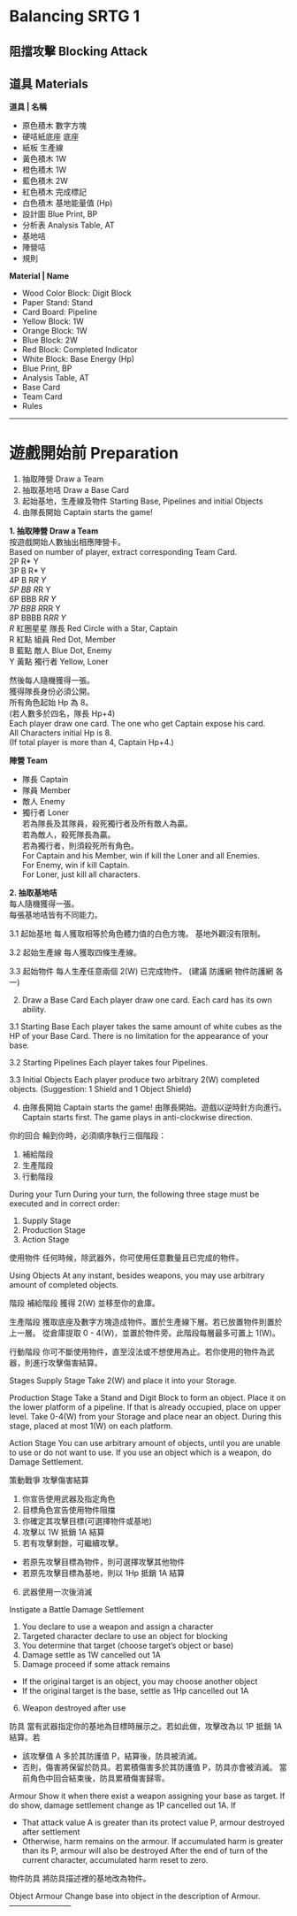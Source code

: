 # Balancing SRTG 1
## 阻擋攻擊 Blocking Attack
  
## 道具 Materials

**道具 | 名稱**
- 原色積木 數字方塊   
- 硬咭紙底座 底座    
- 紙板 生產線    
- 黃色積木 1W   
- 橙色積木 1W   
- 藍色積木 2W   
- 紅色積木 完成標記   
- 白色積木 基地能量值 (Hp)  
- 設計圖 Blue Print, BP    
- 分析表 Analysis Table, AT    
- 基地咭   
- 陣營咭   
- 規則  

**Material | Name**
- Wood Color Block: Digit Block   
- Paper Stand: Stand    
- Card Board: Pipeline    
- Yellow Block: 1W    
- Orange Block: 1W    
- Blue Block: 2W    
- Red Block: Completed Indicator    
- White Block: Base Energy (Hp)   
- Blue Print, BP    
- Analysis Table, AT    
- Base Card   
- Team Card   
- Rules     

***

# 遊戲開始前 Preparation
1. 抽取陣營 Draw a Team 
2. 抽取基地咭 Draw a Base Card
3. 起始基地，生產線及物件 Starting Base, Pipelines and initial Objects
4. 由隊長開始 Captain starts the game!

**1. 抽取陣營 Draw a Team**   
按遊戲開始人數抽出相應陣營卡。   
Based on number of player, extract corresponding Team Card.     
2P R* Y   
3P B R* Y   
4P B R*R Y    
5P BB R*R Y   
6P BBB R*R Y    
7P BBB R*RR Y   
8P BBBB R*RR Y    
R* 紅圈星星 隊長 Red Circle with a Star, Captain    
R 紅點 組員 Red Dot, Member   
B 藍點 敵人 Blue Dot, Enemy   
Y 黃點 獨行者 Yellow, Loner    

然後每人隨機獲得一張。   
獲得隊長身份必須公開。   
所有角色起始 Hp 為 8。    
(若人數多於四名，隊長 Hp+4)   
Each player draw one card. The one who get Captain expose his card.     
All Characters initial Hp is 8.   
(If total player is more than 4, Captain Hp+4.)   

**陣營 Team**
* 隊長 Captain    
* 隊員 Member   
* 敵人 Enemy    
* 獨行者 Loner   
若為隊長及其隊員，殺死獨行者及所有敵人為贏。    
若為敵人，殺死隊長為贏。    
若為獨行者，則須殺死所有角色。   
For Captain and his Member, win if kill the Loner and all Enemies.    
For Enemy, win if kill Captain.   
For Loner, just kill all characters.    
 
**2. 抽取基地咭**    
每人隨機獲得一張。   
每張基地咭皆有不同能力。    

 3.1 起始基地
每人獲取相等於角色體力值的白色方塊。
基地外觀沒有限制。

 3.2 起始生產線
每人獲取四條生產線。

 3.3 起始物件
每人生產任意兩個 2(W) 已完成物件。
(建議 防護網 物件防護網 各一)


 2. Draw a Base Card
Each player draw one card. 
Each card has its own ability.

 3.1 Starting Base
Each player takes the same amount of white cubes as the HP of your Base Card. There is no limitation for the appearance of your base. 

 3.2 Starting Pipelines
Each player takes four Pipelines.

 3.3 Initial Objects
Each player produce two arbitrary 2(W) completed objects. 
(Suggestion: 1 Shield and 1 Object Shield)

 4. 由隊長開始 Captain starts the game!
由隊長開始。遊戲以逆時針方向進行。
Captain starts first. The game plays in anti-clockwise direction.


你的回合
輪到你時，必須順序執行三個階段：
1. 補給階段
2. 生產階段
3. 行動階段

During your Turn
During your turn, the following three stage must be executed and in correct order: 
1. Supply Stage
2. Production Stage
3. Action Stage

使用物件
任何時候，除武器外，你可使用任意數量且已完成的物件。

Using Objects
At any instant, besides weapons, you may use arbitrary amount of completed objects. 


階段
補給階段
獲得 2(W) 並移至你的倉庫。

生產階段
獲取底座及數字方塊造成物件。置於生產線下層。若已放置物件則置於上一層。
從倉庫提取 0 - 4(W)，並置於物件旁。此階段每層最多可置上 1(W)。

行動階段
你可不斷使用物件，直至沒法或不想使用為止。若你使用的物件為武器，則進行攻擊傷害結算。


Stages
Supply Stage
Take 2(W) and place it into your Storage.

Production Stage
Take a Stand and Digit Block to form an object. Place it on the lower platform of a pipeline. If that is already occupied, place on upper level. 
Take 0-4(W) from your Storage and place near an object. During this stage, placed at most 1(W) on each platform. 

Action Stage
You can use arbitrary amount of objects, until you are unable to use or do not want to use. If you use an object which is a weapon, do Damage Settlement.


策動戰爭
攻擊傷害結算
1. 你宣告使用武器及指定角色
2. 目標角色宣告使用物件阻擋
3. 你確定其攻擊目標(可選擇物件或基地)
4. 攻擊以 1W 抵銷 1A 結算
5. 若有攻擊剩餘，可繼續攻擊。
* 若原先攻擊目標為物件，則可選擇攻擊其他物件
* 若原先攻擊目標為基地，則以 1Hp 抵銷 1A 結算
6. 武器使用一次後消滅

Instigate a Battle
Damage Settlement 
1. You declare to use a weapon and assign a character
2. Targeted character declare to use an object for blocking
3. You determine that target (choose target’s object or base)
4. Damage settle as 1W cancelled out 1A
5. Damage proceed if some attack remains
* If the original target is an object, you may choose another object
* If the original target is the base, settle as 1Hp cancelled out 1A
6. Weapon destroyed after use


防具
當有武器指定你的基地為目標時展示之。若如此做，攻擊改為以 1P 抵銷 1A 結算。若
* 該攻擊值 A 多於其防護值 P，結算後，防具被消滅。
* 否則，傷害將保留於防具。若累積傷害多於其防護值 P，防具亦會被消滅。
當前角色中回合結束後，防具累積傷害歸零。

Armour
Show it when there exist a weapon assigning your base as target. If do show, damage settlement change as 1P cancelled out 1A. If
* That attack value A is greater than its protect value P, armour destroyed after settlement 
* Otherwise, harm remains on the armour. If accumulated harm is greater than its P, armour will also be destroyed
After the end of turn of the current character, accumulated harm reset to zero. 


物件防具
將防具描述裡的基地改為物件。

Object Armour 
Change base into object in the description of Armour.
————————
